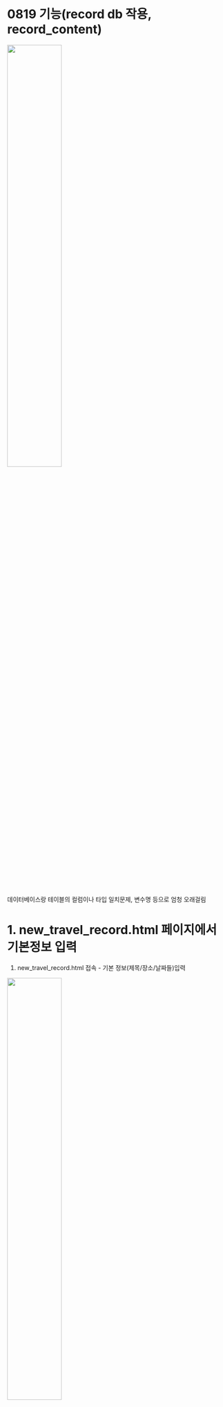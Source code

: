 # 0819 기능(record db 작용, record_content)

<img width="50%" src="https://github.com/minjiKim87/SpringAWS_Study/assets/68892132/6ba33136-ac8d-432f-8720-441c185521d3.png"/>



데이터베이스랑 테이블의 컬럼이나 타입 일치문제, 변수명 등으로 엄청 오래걸림

# 1. new_travel_record.html 페이지에서 기본정보 입력

1. new_travel_record.html 접속 - 기본 정보(제목/장소/날짜들)입력 
    
<img width="50%" src="https://github.com/minjiKim87/SpringAWS_Study/assets/68892132/d3592edf-8f44-4343-af69-99c45306c605.png"/>

    

# 2. Record Id 전달 문제

<img width="50%" src="https://github.com/minjiKim87/SpringAWS_Study/assets/68892132/89dcda68-ff3a-4403-a5ef-75032db3db84.png"/>


1. 기본정보 저장을 누르면 record-functions.js - handleFormSubmit함수 호출 : db에 save
    
 <img width="50%" src="https://github.com/minjiKim87/SpringAWS_Study/assets/68892132/f40c77fd-0f80-4e00-997b-49a91aac5ef5.png"/>

    
  <img width="50%" src="https://github.com/minjiKim87/SpringAWS_Study/assets/68892132/8bf22700-5e9b-44d9-bd79-1eaf505bd15a.png"/>

    
2. 이때 recordId는 record_content 테이블에서 활용하기 위해 필요함
    a. html에서 전역변수로 recordId 선언
        
<img width="50%" src="https://github.com/minjiKim87/SpringAWS_Study/assets/68892132/42b64094-125a-45b0-b9d2-2d2ebc34cd5c.png"/>

    b. 서비스 코드 상 서버에서 받은 response응답이 곧 recordId임. 전역변수 recordId에 값을 넣어줌
        
   <img width="50%" src="https://github.com/minjiKim87/SpringAWS_Study/assets/68892132/b3aba577-aea5-4bc1-b861-1864dfca26d5.png"/>

        - add-record → 컨트롤러 통해서 → RecordsService
        
            
            ```java
            public Long update(Long recordId, RecordsSaveRequestDto requestDto) {
                    Records records = recordsPostsRepository.findById(recordId)
                            .orElseThrow(() -> new IllegalArgumentException("해당 사용자가 없습니다. id=" +  recordId));
                    records.update(requestDto.getRecordTitle(), requestDto.getLocation(), requestDto.getStartDate(), requestDto.getEndDate());
                    return recordId;
                }
            ```

            
            여기서 recordId를 리턴하도록 짜놨는데, response.recordId로 접근하려니까 계속 받아지지가 않았음. response그 자체가 recordId였음 

            
        - record-functions.js에서 받아진 recordId
            
    <img width="50%" src="https://github.com/minjiKim87/SpringAWS_Study/assets/68892132/475e1158-761b-4350-a06e-6966de48ae21.png"/>


            
        - html페이지의 전역변수에 잘 할당되었나(show recordId 버튼으로 alert)

            
        <img width="50%" src="https://github.com/minjiKim87/SpringAWS_Study/assets/68892132/4f17cc92-f04a-4c31-a5af-df709dc605bc.png"/>


            
        
        - 그 recordId가 record_content에 전달이 되었나

            
       <img width="50%" src="https://github.com/minjiKim87/SpringAWS_Study/assets/68892132/4616d0de-0ca2-4388-a915-968cbe39dbcb.png"/>

            
    

# 3. 템플릿 생성

<img width="50%" src="https://github.com/minjiKim87/SpringAWS_Study/assets/68892132/e4bd8560-061d-4e43-a8a2-fd20fa772023.png"/>

기본 정보의 날짜에 따라서 템플릿 생성 : data_content.js에서.

# 4. record_content 테이블에 저장

각각의 content를 받아서 record_content 테이블에 insert함

<img width="50%" src="https://github.com/minjiKim87/SpringAWS_Study/assets/68892132/21daabdd-f7c3-461d-8061-f99c4fec9d99.png"/>


1. 이제 도메인, 서비스, 디토, 컨트롤러를 싹 새로 만듦… 

1. record_content 테이블도 db에 만들어줌 

오류 줄줄이 나던것들

- 타입문제
- 그냥 레코드 할때는 문제가 없었는데 RECORD_CONTENT로 테이블 만들었더니 record_content 소문자 찾고 있길래 테이블 명을 소문자로 바꿈
    
    `java.sql.SQLException: Table 'mango.record_content' doesn't exist`
    

1. 또 record id 문제 

`Query is: insert into record_content (content, date, hashtag, record_id) values (?, ?, ?, ?), parameters ['sss','2023-08-16',<null>,<null>]`

Dto를 만들때 문제였음 

솔직히 오류가 너무 많아서 어디는 records..record_id..recordId..RecordContent… 어쩌구 이래서 정확히 뭐가뭔지 헷갈린다 

다만 이때는 Dto확인을 하는걸 까먹어서 뱅뱅 돌음

1. 그렇게 했을때 저장은 됨

레코드 id - 각 날짜에 대해서 content가 각각 들어가고, 주키는 record_content_id로 구분이 된다

<img width="50%" src="https://github.com/minjiKim87/SpringAWS_Study/assets/68892132/58bebe0c-d0c1-44c9-ad49-5895c8c812d5.png"/>


# 5. 하는중=막힌것 : record_content 업데이트

<aside>
💡 상황 가정

</aside>

1. 여기서 적다가 중간에 내용저장을 눌렀어. 이어서 작성하고 또 내용저장을 누르면 새로운 행을 insert하는게 아니라, 기존의 행을 update해야함
   
    
    <img width="50%" src="https://github.com/minjiKim87/SpringAWS_Study/assets/68892132/9b659ca3-bb63-43e3-9bfa-46de3bde3bd0.png"/>

    

2. 아직 멀었지만 나중에 이미 있는 record를 불러와서 수정할때(이건 또 언제..ㅎㅎ;;) 이미 있는 값을 업데이트 해야함

<aside>
💡 원하는 로직

</aside>

1. date_content.js에서 recordId와 date가 같은 행들이 존재하면 update
2. 존재하지 않으면 save로.

<img width="50%" src="https://github.com/minjiKim87/SpringAWS_Study/assets/68892132/eb5a2449-99cd-4b12-841b-5f538dbac3cb.png"/>


<aside>
    
💡 추가되는 것들

</aside>

1. 이미 존재하는지 확인할 /check-record-content의 컨트롤러 서비스 dto repository…
2. 업데이트할 /update-record-content의 “….


# *

버튼을 눌렀는데 왠지 그냥 작동을 안한다면

인텔리제이에서 빨간줄도 안띄워주는 JS파일의 문법오류

인 경우가 많았는데

콘솔 f12확인을 할 생각을 안했었다.

바로바로 확인해주자…
